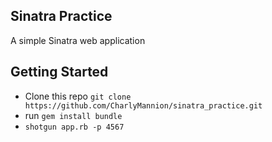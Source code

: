 Sinatra Practice
-----
A simple Sinatra web application

Getting Started
-----

* Clone this repo
`git clone https://github.com/CharlyMannion/sinatra_practice.git`
* run `gem install bundle`
* `shotgun app.rb -p 4567`
